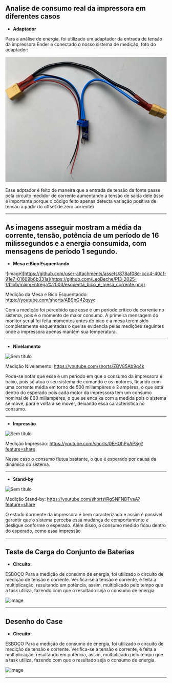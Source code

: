 
## **Analise de consumo real da impressora em diferentes casos**

- **Adaptador**
  
Para a análise de energia, foi utilizado um adaptador da entrada de tensão da impressora Ender e conectado o nosso sistema de medição, foto do adaptador:

![image](https://github.com/LeoBeche/PI3-2025-1/blob/main/Entrega%2003/Adaptador.jpg)

Esse adptador é feito de maneira que a entrada de tensão da fonte passe pela circuito medidor de corrente aumentando a tensão de saída dele (isso é importante porque o código feito apenas detecta variação positiva de tensão a partir do offset de zero corrente)
  
---
As imagens asseguir mostram a média da corrente, tensão, potência de um período de 16 milissegundos e a energia consumida, com mensagens de período 1 segundo.
---

- **Mesa e Bico Esquentando**

![image][https://github.com/user-attachments/assets/878af08e-ccc4-40cf-91e7-01609b6b331a](https://github.com/LeoBeche/PI3-2025-1/blob/main/Entrega%2003/esquenta_bico_e_mesa_corrente.png)

Medição da Mesa e Bico Esquentando: https://youtube.com/shorts/ABSbG42qyyc

Com a medição foi percebido que esse é um período crítico de corrente no sistema, pois é o momento de maior consumo. A primeira mensagem do monitor serial foi feita momentos antes do bico e a mesa terem sido completamente esquentadas o que se evidencia pelas medições seguintes onde a impressora apenas mantém sua temperatura.

---

- **Nivelamento**

![Sem título](https://github.com/user-attachments/assets/c18f7853-6ea9-4e49-b850-8157645b7cae)

Medição Nivelamento: https://youtube.com/shorts/ZBV85Ab9q4k

Pode-se notar que esse é um período em que o consumo da impressora é baixo, pois só atua o seu sistema de comando e os motores, ficando com uma corrente média em torno de 500 miliampères e 2 ampères, o que está dentro do esperado pois cada motor da impressora tem um consumo nominal de 800 miliampères, o que se encaixa com a medida pois o sistema se move, para e volta a se mover, deixando essa característica no consumo. 

---

- **Impressão**

![Sem título](https://github.com/user-attachments/assets/c18f7853-6ea9-4e49-b850-8157645b7cae)

Medição Impressão: https://youtube.com/shorts/0EHOhPpAPSg?feature=share

Nesse caso o consumo flutua bastante, o que é esperado por causa da dinâmica do sistema.

---

- **Stand-by**

![Sem título](https://github.com/user-attachments/assets/c18f7853-6ea9-4e49-b850-8157645b7cae)

Medição Stand-by: https://youtube.com/shorts/RgSNFNDTvaA?feature=share

O estado dormente da impressora é bem caracterizado e assim é possível garantir que o sistema perceba essa mudança de comportamento e desligue conforme o esperado. 
Além disso, o consumo medido ficou dentro do esperado, como essa impressão

---

## **Teste de Carga do Conjunto de Baterias**

- **Circuito:**
  
ESBOÇO Para a medição de consumo de energia, foi utilizado o circuito de medição de tensão e corrente. Verifica-se a tensão e corrente, é feita a multiplicação, resultando em potência, assim, multiplicado pelo tempo que a task utiliza, fazendo com que o resultado seja o consumo de energia.


![image](https://github.com/user-attachments/assets/5106227e-a685-4b29-93f8-e59a52547741)

---


## **Desenho do Case**

- **Circuito:**
  
ESBOÇO Para a medição de consumo de energia, foi utilizado o circuito de medição de tensão e corrente. Verifica-se a tensão e corrente, é feita a multiplicação, resultando em potência, assim, multiplicado pelo tempo que a task utiliza, fazendo com que o resultado seja o consumo de energia.


![image](https://github.com/user-attachments/assets/5106227e-a685-4b29-93f8-e59a52547741)

---
